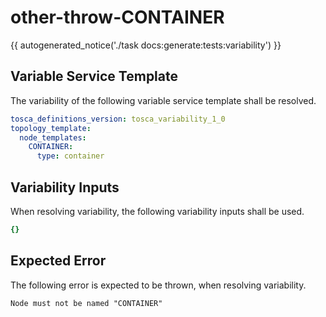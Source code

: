 # other-throw-CONTAINER

{{ autogenerated_notice('./task docs:generate:tests:variability') }}


## Variable Service Template

The variability of the following variable service template shall be resolved.

```yaml linenums="1"
tosca_definitions_version: tosca_variability_1_0
topology_template:
  node_templates:
    CONTAINER:
      type: container
```

## Variability Inputs

When resolving variability, the following variability inputs shall be used.

```yaml linenums="1"
{}
```




## Expected Error

The following error is expected to be thrown, when resolving variability.

```text linenums="1"
Node must not be named "CONTAINER"
```
